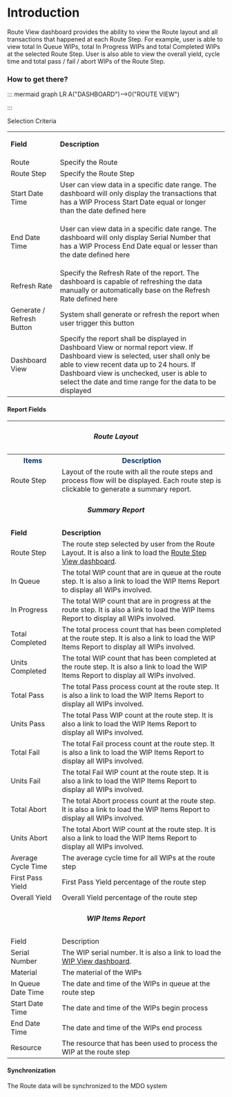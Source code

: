 # Introduction


Route View dashboard provides the ability to view the Route layout and all transactions that happened at each Route Step. For example, user is able to view total In Queue WIPs, total In Progress WIPs and total Completed WIPs at the selected Route Step. User is also able to view the overall yield, cycle time and total pass / fail / abort WIPs of the Route Step.


### How to get there? 




::: mermaid
graph LR
A("DASHBOARD")-->0("ROUTE VIEW")

:::

Selection Criteria
<table class="wrapped confluenceTable"><colgroup><col /><col /></colgroup><tbody><tr><td class="highlight confluenceTd"><p><strong>Field</strong></p></td><td class="highlight confluenceTd"><p><strong>Description</strong></p></td></tr><tr><td colspan="1" class="confluenceTd">Route</td><td colspan="1" class="confluenceTd">Specify the Route</td></tr><tr><td colspan="1" class="confluenceTd">Route Step</td><td colspan="1" class="confluenceTd">Specify the Route Step</td></tr><tr><td colspan="1" class="confluenceTd">Start Date Time</td><td colspan="1" class="confluenceTd">User can view data in a specific date range. The dashboard will only display the transactions that has a WIP Process Start Date equal or longer than the date defined here</td></tr><tr><td class="confluenceTd"><p>End Date Time</p></td><td class="confluenceTd"><p>User can view data in a specific date range. The dashboard will only display Serial Number that has a WIP Process End Date equal or lesser than the date defined here</p></td></tr><tr><td colspan="1" class="confluenceTd">Refresh Rate</td><td colspan="1" class="confluenceTd">Specify the Refresh Rate of the report. The dashboard is capable of refreshing the data manually or automatically base on the Refresh Rate defined here</td></tr><tr><td colspan="1" class="confluenceTd">Generate / Refresh Button</td><td colspan="1" class="confluenceTd">System shall generate or refresh the report when user trigger this button</td></tr><tr><td colspan="1" class="confluenceTd">Dashboard View</td><td colspan="1" class="confluenceTd">Specify the report shall be displayed in Dashboard View or normal report view. If Dashboard view is selected, user shall only be able to view recent data up to 24 hours. If Dashboard view is unchecked, user is able to select the date and time range for the data to be displayed</td></tr></tbody></table>




#### Report Fields



<table class="wrapped confluenceTable"><colgroup><col /><col /></colgroup><tbody><tr><td colspan="2" class="confluenceTd"><h5 style="text-align: center;" id="RouteView-RouteLayout">Route Layout</h5></td></tr><tr><th class="confluenceTh"><span style="color: rgb(0,51,102);">Items</span></th><th class="confluenceTh"><span style="color: rgb(0,51,102);">Description</span></th></tr><tr><td class="confluenceTd">Route Step</td><td class="confluenceTd">Layout of the route with all the route steps and process flow will be displayed. Each route step is clickable to generate a summary report.</td></tr><tr><td colspan="2" class="confluenceTd"><h5 style="text-align: center;" id="RouteView-SummaryReport">Summary Report</h5></td></tr><tr><td class="highlight confluenceTd" colspan="1"><strong>Field</strong></td><td class="highlight confluenceTd" colspan="1"><strong>Description</strong></td></tr><tr><td colspan="1" class="confluenceTd">Route Step</td><td colspan="1" class="confluenceTd">The route step selected by user from the Route Layout. It is also a link to load the <a href="Route-Step-View-29919854.html">Route Step View dashboard</a>.</td></tr><tr><td colspan="1" class="confluenceTd">In Queue</td><td colspan="1" class="confluenceTd">The total WIP count that are in queue at the route step. It is also a link to load the WIP Items Report to display all WIPs involved.</td></tr><tr><td colspan="1" class="confluenceTd">In Progress</td><td colspan="1" class="confluenceTd">The total WIP count that are in progress at the route step. <span>It is also a link to load the WIP Items Report to display all WIPs involved.</span></td></tr><tr><td colspan="1" class="confluenceTd">Total Completed</td><td colspan="1" class="confluenceTd">The total process count that has been completed at the route step. <span>It is also a link to load the WIP Items Report to display all WIPs involved.</span></td></tr><tr><td colspan="1" class="confluenceTd">Units Completed</td><td colspan="1" class="confluenceTd">The total WIP count that has been completed at the route step. <span>It is also a link to load the WIP Items Report to display all WIPs involved.</span></td></tr><tr><td colspan="1" class="confluenceTd">Total Pass</td><td colspan="1" class="confluenceTd">The total Pass process count at the route step. <span>It is also a link to load the WIP Items Report to display all WIPs involved.</span></td></tr><tr><td colspan="1" class="confluenceTd">Units Pass</td><td colspan="1" class="confluenceTd">The total Pass WIP count at the route step. <span>It is also a link to load the WIP Items Report to display all WIPs involved.</span></td></tr><tr><td colspan="1" class="confluenceTd">Total Fail</td><td colspan="1" class="confluenceTd">The total Fail process count at the route step. <span>It is also a link to load the WIP Items Report to display all WIPs involved.</span></td></tr><tr><td colspan="1" class="confluenceTd">Units Fail</td><td colspan="1" class="confluenceTd">The total Fail WIP count at the route step. <span>It is also a link to load the WIP Items Report to display all WIPs involved.</span></td></tr><tr><td colspan="1" class="confluenceTd">Total Abort</td><td colspan="1" class="confluenceTd">The total Abort process count at the route step. <span>It is also a link to load the WIP Items Report to display all WIPs involved.</span></td></tr><tr><td colspan="1" class="confluenceTd">Units Abort</td><td colspan="1" class="confluenceTd">The total Abort WIP count at the route step. <span>It is also a link to load the WIP Items Report to display all WIPs involved.</span></td></tr><tr><td colspan="1" class="confluenceTd">Average Cycle Time</td><td colspan="1" class="confluenceTd">The average cycle time for all WIPs at the route step</td></tr><tr><td colspan="1" class="confluenceTd">First Pass Yield</td><td colspan="1" class="confluenceTd">First Pass Yield percentage of the route step</td></tr><tr><td colspan="1" class="confluenceTd">Overall Yield</td><td colspan="1" class="confluenceTd">Overall Yield percentage of the route step</td></tr><tr><td colspan="2" class="confluenceTd"><h5 style="text-align: center;" id="RouteView-WIPItemsReport">WIP Items Report</h5></td></tr><tr><td class="highlight confluenceTd" colspan="1">Field</td><td class="highlight confluenceTd" colspan="1">Description</td></tr><tr><td colspan="1" class="confluenceTd">Serial Number</td><td colspan="1" class="confluenceTd">The WIP serial number. It is also a link to load the <a href="WIP-View-29919857.html">WIP View dashboard</a>.</td></tr><tr><td colspan="1" class="confluenceTd">Material</td><td colspan="1" class="confluenceTd">The material of the WIPs</td></tr><tr><td colspan="1" class="confluenceTd">In Queue Date Time</td><td colspan="1" class="confluenceTd"><span>The date and time of the WIPs in queue at the route step</span></td></tr><tr><td colspan="1" class="confluenceTd">Start Date Time</td><td colspan="1" class="confluenceTd">The date and time of the WIPs begin process</td></tr><tr><td colspan="1" class="confluenceTd">End Date Time</td><td colspan="1" class="confluenceTd">The date and time of the WIPs end process</td></tr><tr><td colspan="1" class="confluenceTd">Resource</td><td colspan="1" class="confluenceTd">The resource that has been used to process the WIP at the route step</td></tr></tbody></table>



#### **Synchronization** 


The Route data will be synchronized to the MDO system
